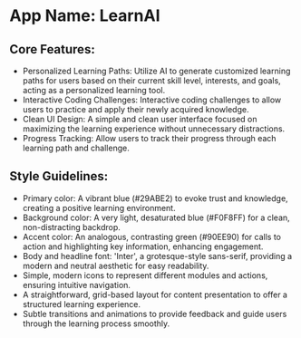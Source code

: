 # **App Name**: LearnAI

## Core Features:

- Personalized Learning Paths: Utilize AI to generate customized learning paths for users based on their current skill level, interests, and goals, acting as a personalized learning tool.
- Interactive Coding Challenges: Interactive coding challenges to allow users to practice and apply their newly acquired knowledge.
- Clean UI Design: A simple and clean user interface focused on maximizing the learning experience without unnecessary distractions.
- Progress Tracking: Allow users to track their progress through each learning path and challenge.

## Style Guidelines:

- Primary color: A vibrant blue (#29ABE2) to evoke trust and knowledge, creating a positive learning environment.
- Background color: A very light, desaturated blue (#F0F8FF) for a clean, non-distracting backdrop.
- Accent color: An analogous, contrasting green (#90EE90) for calls to action and highlighting key information, enhancing engagement.
- Body and headline font: 'Inter', a grotesque-style sans-serif, providing a modern and neutral aesthetic for easy readability.
- Simple, modern icons to represent different modules and actions, ensuring intuitive navigation.
- A straightforward, grid-based layout for content presentation to offer a structured learning experience.
- Subtle transitions and animations to provide feedback and guide users through the learning process smoothly.